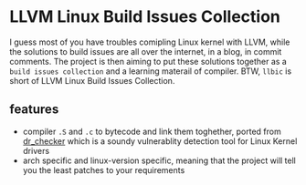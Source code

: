 # LLVM Linux Build Issues Collection

I guess most of you have troubles comipling Linux kernel with LLVM, while the solutions to build issues are all over the internet, in a blog, in commit comments. The project is then aiming to put these solutions together as a `build issues collection` and a learning materail of compiler. BTW, `llbic` is short of LLVM Linux Build Issues Collection.

## features

+ compiler `.S` and `.c` to bytecode and link them toghether, ported from [dr_checker](https://github.com/ucsb-seclab/dr_checker) which is a soundy vulnerablity detection tool for Linux Kernel drivers
+ arch specific and linux-version specific, meaning that the project will tell you the least patches to your requirements
